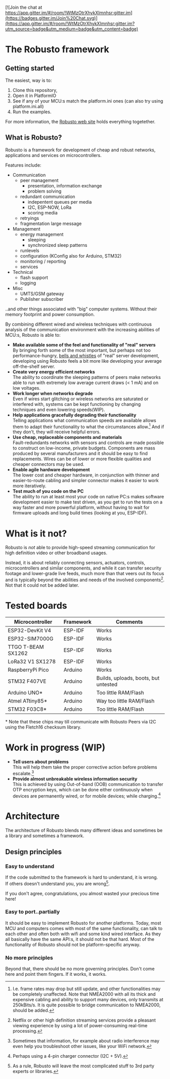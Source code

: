 [![Join the chat at https://app.gitter.im/#/room/!WtMzOtrXhykXImnhsr:gitter.im](https://badges.gitter.im/Join%20Chat.svg)](https://app.gitter.im/#/room/!WtMzOtrXhykXImnhsr:gitter.im?utm_source=badge&utm_medium=badge&utm_content=badge)
# The Robusto framework

## Getting started
The easiest, way is to:
1. Clone this repository, <br />
2. Open it in PlatformIO<br />
3. See if any of your MCU:s match the platform.ini ones (can also try using platform.ini.all)<br />
4. Run the examples. <br />

For more information, the [Robusto web site](https://robustoframework.github.io/Robusto/index.html) holds everything togetether.

## What is Robusto?
Robusto is a framework for development of cheap and robust networks, applications and services on microcontrollers.<br /> 

Features include:
* Communication
  * peer management
    * presentation, information exchange
    * problem solving
  * redundant communication
    * indepentent queues per media
    * I2C, ESP-NOW, LoRa
    * scoring media
  * retryings
  * fragmentation large message
* Management
  * energy management
    * sleeping
    * synchronized sleep patterns
  * runlevels
  * configuration (KConfig also for Arduino, STM32)
  * monitoring / reporting
  * services
* Technical
  * flash support
  * logging
* Misc
  * UMTS/GSM gateway
  * Publisher subscriber
  
  
..and other things associated with "big" computer systems. Without their memory footprint and power consumption.

By combining different wired and wireless techniques with continuous analysis of the communication environment with the increasing abilities of MCU:s, Robusto is able to:<br/>
* **Make available some of the feel and functionality of "real" servers**<br/>
By bringing forth some of the most important, but perhaps not too performance-hungry, [bells and whistles](https://github.com/RobustoFramework/pub_test/blob/main/components/robusto-misc/include/robusto_pubsub.h) of "real" server development, developing using Robusto feels a bit more like developing your average off-the-shelf server.
* **Create very energy efficient networks**<br/>
The ability to coordinate the sleeping patterns of peers make networks able to run with extremely low average current draws (< 1 mA) and on low voltages. 
* **Work longer when networks degrade**<br/>
Even if wires start glitching or wireless networks are saturated or interfered with, systems can be kept functioning by changing techniques and even lowering speeds(WIP). 
* **Help applications gracefully degrading their functionality**<br/>
Telling applications what communication speeds are available allows them to adapt their functionality to what the circumstances allow.[^2]
And if they don’t, they will receive helpful errors.
* **Use cheap, replaceable components and materials**<br/>
Fault-redundants networks with sensors and controls are made possible to construct on low-income, private budgets. 
Components are mass produced by several manufacturers and it should be easy to find replacements. Wires can be of lower or more flexible qualities and cheaper connectors may be used.
* **Enable agile hardware development**<br/>
The lower cost and cheaper hardware, in conjunction with thinner and easier-to-route cabling and simpler connector makes it easier to work more iteratively. 
* **Test much of you code on the PC**  
The ability to run at least most your code on native PC:s makes software development easier to make test driven, as you get to run the tests on a way faster and more powerful platform, without having to wait for firmware uploads and long build times (looking at you, ESP-IDF).

# What is it not? 

Robusto is *not* able to provide high-speed streaming communication for high definition video or other broadband usages. 

Instead, it is about reliably connecting sensors, actuators, controls, microcontrollers and similar components, and while it can transfer security footage and lower-grade live feeds, much more than that veers out its focus and is typically beyond the abilities and needs of the involved components[^4]. Not that it could not be added later.

[^1]: Perhaps using a 4-pin charger connector (I2C + 5V).
[^2]: I.e. frame rates may drop but still update, and other functionalities may be completely unaffected. Note that NMEA2000 with all its thick and expensive cabling and ability to support many devices, only transmits at 250kBits/s. It is quite possible to bridge communication to NMEA2000, should be added.
[^3]: Sometimes that information, for example about radio interference may even help you troubleshoot other issues, like your WiFi network.
[^4]: Netflix or other high definition streaming services provide a pleasant viewing experience by using a lot of power-consuming real-time processing. 


# Tested boards

|Microcontroller|Framework|Comments|
|----|----|----|
|ESP32-DevKit V4|ESP-IDF|Works|
|ESP32-SIM7000G|ESP-IDF|Works|
|TTGO T-BEAM SX1262|ESP-IDF|Works|
|LoRa32 V1 SX1278|ESP-IDF|Works|
|RaspberryPi Pico|Arduino|Works|
|STM32 F407VE|Arduino|Builds, uploads, boots, but untested|
|Arduino UNO*|Arduino|Too little RAM/Flash|
|Atmel ATtiny85*|Arduino|Way too little RAM/Flash|
|STM32 F03C8*|Arduino|Too little RAM/Flash|

\* Note that these chips may till communicate with Robusto Peers via I2C using the Fletch16 checksum library.

# Work in progress (WIP)

* **Tell users about problems**<br/>
This will help them take the proper corrective action before problems escalate.[^3] 
* **Provide almost unbreakable wireless information security**<br/>
This is achieved by using Out-of-band (OOB) communication to transfer OTP encryption keys, 
which can be done either continuously when devices are permanently wired, or for mobile devices; while charging.[^1]

# Architecture

The architecture of Robusto blends many different ideas and sometimes be a library and sometimes a framework.
## Design principles

### Easy to understand
If the code submitted to the framework is hard to understand, it is wrong.  
If others doesn't understand you, you are wrong[^5]. 

If you don't agree, congratulations, you almost wasted your precious time here!


### Easy to port..partially
It should be easy to implement Robusto for another platforms. 
Today, most MCU and computers comes with most of the same functionality,
can talk to each other and often both with wifi and some kind wired interface.
As they all basically have the same API:s, it should not be that hard. 
Most of the functionality of Robusto should not be platform-specific anyway.

### No more principles
Beyond that, there should be no more governing principles. 
Don't come here and point them fingers. If it works, it works.



[^5]: As a rule, Robusto will leave the most complicated stuff to 3rd party experts or libraries.